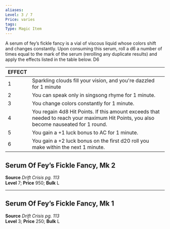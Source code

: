 ```yaml
---
aliases: 
Level: 3 / 7
Price: varies
tags: 
Type: Magic Item
---
```


A serum of fey’s fickle fancy is a vial of viscous liquid whose colors shift and changes constantly. Upon consuming this serum, roll a d6 a number of times equal to the mark of the serum (rerolling any duplicate results) and apply the effects listed in the table below. D6

| EFFECT |                                                                                                                                        |
|--------|----------------------------------------------------------------------------------------------------------------------------------------|
| 1      | Sparkling clouds fill your vision, and you're dazzled for 1 minute                                                                     |
| 2      | You can speak only in singsong rhyme for 1 minute.                                                                                     |
| 3      | You change colors constantly for 1 minute.                                                                                             |
| 4      | You regain 4d8 Hit Points. If this amount exceeds that needed to reach your maximum Hit Points, you also become nauseated for 1 round. |
| 5      | You gain a +1 luck bonus to AC for 1 minute.                                                                                           |
| 6      | You gain a +2 luck bonus on the first d20 roll you make within the next 1 minute.                                                      |

## Serum Of Fey’s Fickle Fancy, Mk 2

**Source** _Drift Crisis pg. 113_  
**Level** 7; **Price** 950; **Bulk** L

---

## Serum Of Fey’s Fickle Fancy, Mk 1

**Source** _Drift Crisis pg. 113_  
**Level** 3; **Price** 250; **Bulk** L